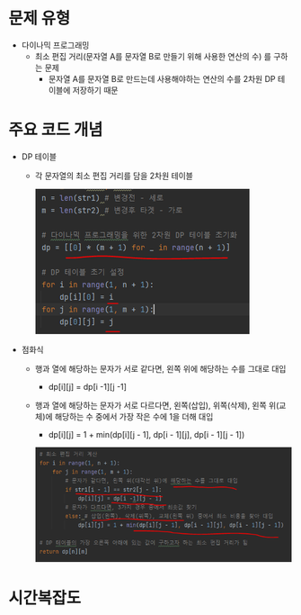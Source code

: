 # 문제 유형
- 다이나믹 프로그래밍
  - 최소 편집 거리(문자열 A를 문자열 B로 만들기 위해 사용한 연산의 수) 를 구하는 문제
    - 문자열 A를 문자열 B로 만드는데 사용해야하는 연산의 수를 2차원 DP 테이블에 저장하기 때문 
# 주요 코드 개념
- DP 테이블 
  - 각 문자열의 최소 편집 거리를 담을 2차원 테이블

    ![img_24.png](img_24.png)

- 점화식
  - 행과 열에 해당하는 문자가 서로 같다면, 왼쪽 위에 해당하는 수를 그대로 대입
    - dp[i][j] = dp[i -1][j -1]
    
  - 행과 열에 해당하는 문자가 서로 다르다면, 왼쪽(삽입), 위쪽(삭제), 왼쪽 위(교체)에 해당하는 수 중에서 가장 작은 수에 1을 더해 대입
    - dp[i][j] = 1 + min(dp[i][j - 1], dp[i - 1][j], dp[i - 1][j - 1])

    ![img_25.png](img_25.png)

# 시간복잡도
